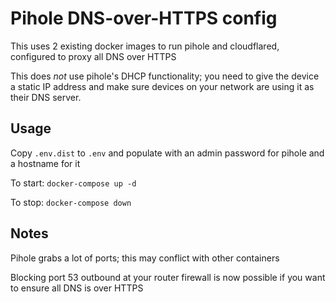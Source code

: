 # Pihole DNS-over-HTTPS config

This uses 2 existing docker images to run pihole and cloudflared, configured to proxy all DNS over HTTPS

This does *not* use pihole's DHCP functionality; you need to give the device a static IP address and make sure devices on your network are using it as their DNS server.

## Usage

Copy `.env.dist` to `.env` and populate with an admin password for pihole and a hostname for it

To start: `docker-compose up -d`

To stop: `docker-compose down`

## Notes

Pihole grabs a lot of ports; this may conflict with other containers

Blocking port 53 outbound at your router firewall is now possible if you want to ensure all DNS is over HTTPS
